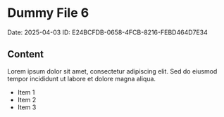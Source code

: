# Dummy File 6

Date: 2025-04-03
ID: E24BCFDB-0658-4FCB-8216-FEBD464D7E34

## Content

Lorem ipsum dolor sit amet, consectetur adipiscing elit.
Sed do eiusmod tempor incididunt ut labore et dolore magna aliqua.

* Item 1
* Item 2
* Item 3

